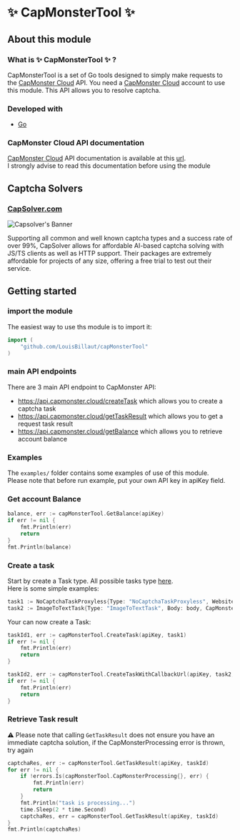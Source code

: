 # ✨ CapMonsterTool ✨

## About this module
### What is ✨ CapMonsterTool ✨ ?
CapMonsterTool is a set of Go tools designed to simply make requests to the [CapMonster Cloud](https://capmonster.cloud/en/) API.
You need a [CapMonster Cloud](https://capmonster.cloud/en/) account to use this module. This API allows you to resolve captcha.

### Developed with
* [Go](https://golang.org/)

### CapMonster Cloud API documentation
[CapMonster Cloud](https://capmonster.cloud/en/) API documentation is available at this [url](https://zennolab.atlassian.net/wiki/spaces/APIS/pages/491575/English+Documentation).   
I strongly advise to read this documentation before using the module

## Captcha Solvers
### [CapSolver.com](https://capsolver.com)
<img src="https://i.imgur.com/YaRmSt4.gif" alt="Capsolver's Banner">  

Supporting all common and well known captcha types and a success rate of over 99%, CapSolver allows for affordable AI-based captcha solving with JS/TS clients as well as HTTP support. Their packages are extremely affordable for projects of any size, offering a free trial to test out their service.


## Getting started
### import the module
The easiest way to use ths module is to import it:
```go
import (
	"github.com/LouisBillaut/capMonsterTool"
)
```

### main API endpoints
There are 3 main API endpoint to CapMonster API:  
* https://api.capmonster.cloud/createTask
  which allows you to create a captcha task
* https://api.capmonster.cloud/getTaskResult
  which allows you to get a request task result
* https://api.capmonster.cloud/getBalance
  which allows you to retrieve account balance
  
### Examples
The `examples/` folder contains some examples of use of this module.  
Please note that before run example, put your own API key in apiKey field.

### Get account Balance
```go
balance, err := capMonsterTool.GetBalance(apiKey)
if err != nil {
	fmt.Println(err)
	return
}
fmt.Println(balance)
```

### Create a task
Start by create a Task type. All possible tasks type [here](https://zennolab.atlassian.net/wiki/spaces/APIS/pages/557229/Captcha+Task+Types).  
Here is some simple examples:
```go
task1 := NoCaptchaTaskProxyless{Type: "NoCaptchaTaskProxyless", WebsiteURL: myUrl, WebsiteKey: myWebsiteKey}
task2 := ImageToTextTask{Type: "ImageToTextTask", Body: body, CapMonsterModule: "yandex"}
```

Your can now create a Task:
```go
taskId1, err := capMonsterTool.CreateTask(apiKey, task1)
if err != nil {
	fmt.Println(err)
	return
}

taskId2, err := capMonsterTool.CreateTaskWithCallbackUrl(apiKey, task2, myCallbackUrl)
if err != nil {
    fmt.Println(err)
    return
}
```

### Retrieve Task result
⚠️ Please note that calling `GetTaskResult`
does not ensure you have an immediate captcha solution, if the CapMonsterProcessing error is thrown, try again
```go
captchaRes, err := capMonsterTool.GetTaskResult(apiKey, taskId)
for err != nil {
	if !errors.Is(capMonsterTool.CapMonsterProcessing{}, err) {
		fmt.Println(err)
		return
	}
	fmt.Println("task is processing...")
	time.Sleep(2 * time.Second)
	captchaRes, err = capMonsterTool.GetTaskResult(apiKey, taskId)
}
fmt.Println(captchaRes)
```
